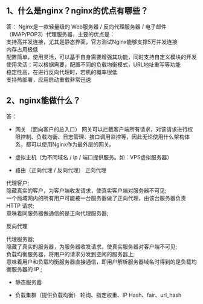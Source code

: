 ## 1、什么是nginx？nginx的优点有哪些？
答：
Nginx是一款轻量级的 Web服务器 / 反向代理服务器 / 电子邮件（IMAP/POP3）代理服务器，主要的优点是：  
支持高并发连接，尤其是静态界面，官方测试Nginx能够支撑5万并发连接  
内存占用极低  
配置简单，使用灵活，可以基于自身需要增强其功能，同时支持自定义模块的开发  
使用灵活：可以根据需要，配置不同的负载均衡模式，URL地址重写等功能  
稳定性高，在进行反向代理时，宕机的概率很低  
支持热部署，应用启动重载非常迅速  

## 2、nginx能做什么？
答：
- 网关 （面向客户的总入口）
网关可以拦截客户端所有请求，对该请求进行权限控制、负载均衡、日志管理、接口调用监控等，因此无论使用什么架构体系，都可以使用Nginx作为最外层的网关。  

- 虚拟主机（为不同域名 / ip / 端口提供服务。如：VPS虚拟服务器）


- 路由（正向代理 / 反向代理）
正向代理  

代理客户;  
隐藏真实的客户，为客户端收发请求，使真实客户端对服务器不可见;  
一个局域网内的所有用户可能被一台服务器做了正向代理，由该台服务器负责 HTTP 请求;  
意味着同服务器做通信的是正向代理服务器;  

反向代理  

代理服务器;  
隐藏了真实的服务器，为服务器收发请求，使真实服务器对客户端不可见;  
负载均衡服务器，将用户的请求分发到空闲的服务器上;  
意味着用户和负载均衡服务器直接通信，即用户解析服务器域名时得到的是负载均衡服务器的 IP ;  

- 静态服务器

- 负载集群（提供负载均衡）
轮询、指定权重、IP Hash、fair、url_hash